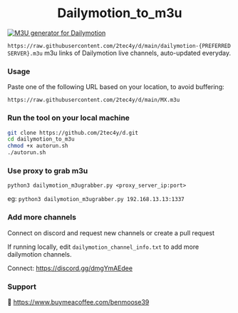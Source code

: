 <h1 align="center"> Dailymotion_to_m3u </h1>

[![M3U generator for Dailymotion](https://github.com/2tec4y/d/actions/workflows/grabber.yml/badge.svg)](https://github.com/2tec4y/d/actions/workflows/grabber.yml)

`https://raw.githubusercontent.com/2tec4y/d/main/dailymotion-{PREFERRED SERVER}.m3u`
m3u links of Dailymotion live channels, auto-updated everyday.

### Usage

Paste one of the following URL based on your location, to avoid buffering:

`https://raw.githubusercontent.com/2tec4y/d/main/MX.m3u`


### Run the tool on your local machine

```bash
git clone https://github.com/2tec4y/d.git
cd dailymotion_to_m3u
chmod +x autorun.sh
./autorun.sh
```

### Use proxy to grab m3u

`python3 dailymotion_m3ugrabber.py <proxy_server_ip:port>`

eg: `python3 dailymotion_m3ugrabber.py 192.168.13.13:1337`

### Add more channels

Connect on discord and request new channels or create a pull request

If running locally, edit `dailymotion_channel_info.txt` to add more dailymotion channels.

Connect: https://discord.gg/dmgYmAEdee

### Support

🙂 https://www.buymeacoffee.com/benmoose39
